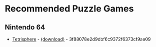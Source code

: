 # Recommended Puzzle Games

## Nintendo 64

* <a name="tetrisphere">[Tetrisphere](https://www.gamefaqs.com/n64/198946-tetrisphere) - [(download)](https://www.dropbox.com/s/uwr7tx6n8ofv22l/tetrisphere.zip?dl=0) - 3f88078e2d9dbf6c9372f6373cf9ae09
